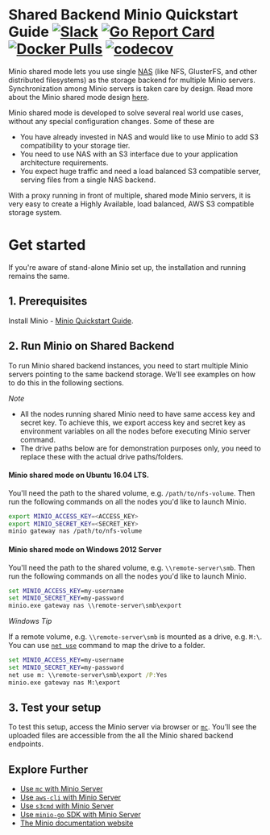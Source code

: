 # Shared Backend Minio Quickstart Guide [![Slack](https://slack.minio.io/slack?type=svg)](https://slack.minio.io) [![Go Report Card](https://goreportcard.com/badge/minio/minio)](https://goreportcard.com/report/minio/minio) [![Docker Pulls](https://img.shields.io/docker/pulls/minio/minio.svg?maxAge=604800)](https://hub.docker.com/r/minio/minio/) [![codecov](https://codecov.io/gh/minio/minio/branch/master/graph/badge.svg)](https://codecov.io/gh/minio/minio)

Minio shared mode lets you use single [NAS](https://en.wikipedia.org/wiki/Network-attached_storage) (like NFS, GlusterFS, and other 
distributed filesystems) as the storage backend for multiple Minio servers. Synchronization among Minio servers is taken care by design. 
Read more about the Minio shared mode design [here](https://github.com/minio/minio/blob/master/docs/shared-backend/DESIGN.md).

Minio shared mode is developed to solve several real world use cases, without any special configuration changes. Some of these are

- You have already invested in NAS and would like to use Minio to add S3 compatibility to your storage tier.
- You need to use NAS with an S3 interface due to your application architecture requirements.
- You expect huge traffic and need a load balanced S3 compatible server, serving files from a single NAS backend. 

With a proxy running in front of multiple, shared mode Minio servers, it is very easy to create a Highly Available, load balanced, AWS S3 compatible storage system. 

# Get started

If you're aware of stand-alone Minio set up, the installation and running remains the same. 

## 1. Prerequisites

Install Minio - [Minio Quickstart Guide](https://docs.minio.io/docs/minio-quickstart-guide).

## 2. Run Minio on Shared Backend

To run Minio shared backend instances, you need to start multiple Minio servers pointing to the same backend storage. We'll see examples on how to do this in the following sections.

*Note*

- All the nodes running shared Minio need to have same access key and secret key. To achieve this, we export access key and secret key as environment variables on all the nodes before executing Minio server command.
- The drive paths below are for demonstration purposes only, you need to replace these with the actual drive paths/folders.

#### Minio shared mode on Ubuntu 16.04 LTS. 

You'll need the path to the shared volume, e.g. `/path/to/nfs-volume`. Then run the following commands on all the nodes you'd like to launch Minio.

```sh
export MINIO_ACCESS_KEY=<ACCESS_KEY>
export MINIO_SECRET_KEY=<SECRET_KEY>
minio gateway nas /path/to/nfs-volume
```

#### Minio shared mode on Windows 2012 Server

You'll need the path to the shared volume, e.g. `\\remote-server\smb`. Then run the following commands on all the nodes you'd like to launch Minio.

```cmd
set MINIO_ACCESS_KEY=my-username
set MINIO_SECRET_KEY=my-password
minio.exe gateway nas \\remote-server\smb\export
```

*Windows Tip*

If a remote volume, e.g. `\\remote-server\smb` is mounted as a drive, e.g. `M:\`. You can use [`net use`](https://technet.microsoft.com/en-us/library/bb490717.aspx) command to map the drive to a folder. 

```cmd
set MINIO_ACCESS_KEY=my-username
set MINIO_SECRET_KEY=my-password
net use m: \\remote-server\smb\export /P:Yes
minio.exe gateway nas M:\export
```

## 3. Test your setup

To test this setup, access the Minio server via browser or [`mc`](https://docs.minio.io/docs/minio-client-quickstart-guide). You’ll see the uploaded files are accessible from the all the Minio shared backend endpoints.

## Explore Further
- [Use `mc` with Minio Server](https://docs.minio.io/docs/minio-client-quickstart-guide)
- [Use `aws-cli` with Minio Server](https://docs.minio.io/docs/aws-cli-with-minio)
- [Use `s3cmd` with Minio Server](https://docs.minio.io/docs/s3cmd-with-minio)
- [Use `minio-go` SDK with Minio Server](https://docs.minio.io/docs/golang-client-quickstart-guide)
- [The Minio documentation website](https://docs.minio.io)
